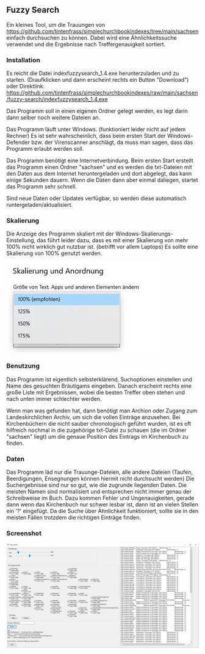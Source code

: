 ## Fuzzy Search
Ein kleines Tool, um die Trauungen von https://github.com/tintenfrass/simplechurchbookindexes/tree/main/sachsen
einfach durchsuchen zu können. Dabei wird eine Ähnlichkeitssuche verwendet und die Ergebnisse nach Treffergenauigkeit sortiert.

### Installation
Es reicht die Datei indexfuzzysearch_1.4.exe herunterzuladen und zu starten. (Draufklicken und dann erscheint rechts ein Button "Download")
oder Direktlink:
https://github.com/tintenfrass/simplechurchbookindexes/raw/main/sachsen/fuzzy-search/indexfuzzysearch_1.4.exe

Das Programm soll in einen eigenen Ordner gelegt werden, es legt darin dann selber noch weitere Dateien an.

Das Programm läuft unter Windows. (funktioniert leider nicht auf jedem Rechner)
Es ist sehr wahrscheinlich, dass beim ersten Start der Windows-Defender bzw. der Virenscanner anschlägt, da muss man sagen, dass das Programm erlaubt werden soll.

Das Programm benötigt eine Internetverbindung.
Beim ersten Start erstellt das Programm einen Ordner "sachsen" und es werden die txt-Dateien mit den Daten aus dem Internet heruntergeladen und dort abgelegt, das kann einige Sekunden dauern.
Wenn die Daten dann aber einmal daliegen, startet das Programm sehr schnell.

Sind neue Daten oder Updates verfügbar, so werden diese automatisch runtergeladen/aktualisiert.

### Skalierung
Die Anzeige des Programm skaliert mit der Windows-Skalierungs-Einstellung, das führt leider dazu, dass es mit einer Skalierung von mehr 100% nicht wirklich gut nutzbar ist. (betrifft vor allem Laptops) Es sollte eine Skalierung von 100% genutzt werden.

![Skalierung](scale.jpg)

### Benutzung
Das Programm ist eigentlich selbsterklärend, Suchoptionen einstellen und Name des gesuchten Bräutigams eingeben.
Danach erscheint rechts eine große Liste mit Ergebnissen, wobei die besten Treffer oben stehen und nach unten immer schlechter werden.

Wenn man was gefunden hat, dann benötigt man Archion oder Zugang zum Landeskirchlichen Archiv, um sich die vollen Einträge anzusehen.
Bei Kirchenbüchern die nicht sauber chronologisch geführt wurden, ist es oft hilfreich nochmal in die zugehörige txt-Datei zu schauen (die im Ordner "sachsen" liegt) um die genaue Position des Eintrags im Kirchenbuch zu finden.

### Daten
Das Programm läd nur die Trauunge-Dateien, alle andere Dateien (Taufen, Beerdigungen, Ensegnungen können hiermit nicht durchsucht werden)
Die Suchergebnisse sind nur so gut, wie die zugrunde liegenden Daten.
Die meisten Namen sind normalisiert und entsprechen nicht immer genau der Schreibweise im Buch.
Dazu kommen Fehler und Ungenauigkeiten, gerade dann wenn das Kirchenbuch nur schwer lesbar ist, dann ist an vielen Stellen ein '?' eingefügt.
Da die Suche über Ähnlichkeit funktioniert, sollte sie in den meisten Fällen trotzdem die richtigen Einträge finden.

### Screenshot
![Screenshot](example.jpg)